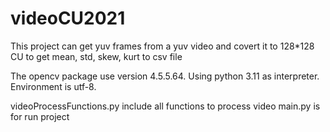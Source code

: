 # videoCU2021

This project can get yuv frames from a yuv video and covert it to 128*128 CU to get mean, std, skew, kurt to csv file

The opencv package use version 4.5.5.64.
Using python 3.11 as interpreter.
Environment is utf-8.

videoProcessFunctions.py include all functions to process video
main.py is for run project


